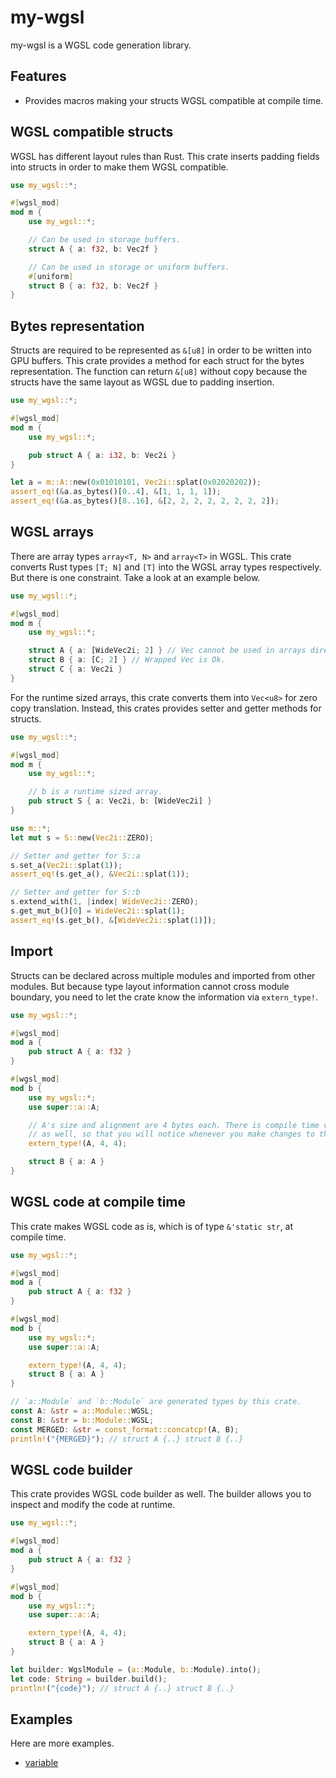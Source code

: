 # my-wgsl

my-wgsl is a WGSL code generation library.

## Features

- Provides macros making your structs WGSL compatible at compile time.

## WGSL compatible structs

WGSL has different layout rules than Rust. This crate inserts padding fields
into structs in order to make them WGSL compatible.

```rust
use my_wgsl::*;

#[wgsl_mod]
mod m {
    use my_wgsl::*;

    // Can be used in storage buffers.
    struct A { a: f32, b: Vec2f }

    // Can be used in storage or uniform buffers.
    #[uniform]
    struct B { a: f32, b: Vec2f }
}
```

## Bytes representation

Structs are required to be represented as `&[u8]` in order to be written into
GPU buffers. This crate provides a method for each struct for the bytes
representation. The function can return `&[u8]` without copy because the structs
have the same layout as WGSL due to padding insertion.

```rust
use my_wgsl::*;

#[wgsl_mod]
mod m {
    use my_wgsl::*;

    pub struct A { a: i32, b: Vec2i }
}

let a = m::A::new(0x01010101, Vec2i::splat(0x02020202));
assert_eq!(&a.as_bytes()[0..4], &[1, 1, 1, 1]);
assert_eq!(&a.as_bytes()[8..16], &[2, 2, 2, 2, 2, 2, 2, 2]);
```

## WGSL arrays

There are array types `array<T, N>` and `array<T>` in WGSL. This crate converts
Rust types `[T; N]` and `[T]` into the WGSL array types respectively. But there
is one constraint. Take a look at an example below.

```rust
use my_wgsl::*;

#[wgsl_mod]
mod m {
    use my_wgsl::*;

    struct A { a: [WideVec2i; 2] } // Vec cannot be used in arrays directly.
    struct B { a: [C; 2] } // Wrapped Vec is Ok.
    struct C { a: Vec2i }
}
```

For the runtime sized arrays, this crate converts them into `Vec<u8>` for zero
copy translation. Instead, this crates provides setter and getter methods for
structs.

```rust
use my_wgsl::*;

#[wgsl_mod]
mod m {
    use my_wgsl::*;

    // b is a runtime sized array.
    pub struct S { a: Vec2i, b: [WideVec2i] }
}

use m::*;
let mut s = S::new(Vec2i::ZERO);

// Setter and getter for S::a
s.set_a(Vec2i::splat(1));
assert_eq!(s.get_a(), &Vec2i::splat(1));

// Setter and getter for S::b
s.extend_with(1, |index| WideVec2i::ZERO);
s.get_mut_b()[0] = WideVec2i::splat(1);
assert_eq!(s.get_b(), &[WideVec2i::splat(1)]);
```

## Import

Structs can be declared across multiple modules and imported from other modules.
But because type layout information cannot cross module boundary, you need to
let the crate know the information via `extern_type!`.

```rust ignore
use my_wgsl::*;

#[wgsl_mod]
mod a {
    pub struct A { a: f32 }
}

#[wgsl_mod]
mod b {
    use my_wgsl::*;
    use super::a::A;

    // A's size and alignment are 4 bytes each. There is compile time validation
    // as well, so that you will notice whenever you make changes to the type.
    extern_type!(A, 4, 4);

    struct B { a: A }
}
```

## WGSL code at compile time

This crate makes WGSL code as is, which is of type `&'static str`, at compile
time.

```rust ignore
use my_wgsl::*;

#[wgsl_mod]
mod a {
    pub struct A { a: f32 }
}

#[wgsl_mod]
mod b {
    use my_wgsl::*;
    use super::a::A;

    extern_type!(A, 4, 4);
    struct B { a: A }
}

// `a::Module` and `b::Module` are generated types by this crate.
const A: &str = a::Module::WGSL; 
const B: &str = b::Module::WGSL;
const MERGED: &str = const_format::concatcp!(A, B);
println!("{MERGED}"); // struct A {..} struct B {..}
```

## WGSL code builder

This crate provides WGSL code builder as well. The builder allows you to inspect
and modify the code at runtime.

```rust ignore
use my_wgsl::*;

#[wgsl_mod]
mod a {
    pub struct A { a: f32 }
}

#[wgsl_mod]
mod b {
    use my_wgsl::*;
    use super::a::A;

    extern_type!(A, 4, 4);
    struct B { a: A }
}

let builder: WgslModule = (a::Module, b::Module).into();
let code: String = builder.build();
println!("{code}"); // struct A {..} struct B {..}
```

## Examples

Here are more examples.

* [variable](examples/var.rs)
